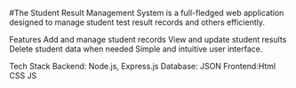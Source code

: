 #The Student Result Management System is a full-fledged web application designed to manage student test result records and others efficiently. 

Features
Add and manage student records
View and update student results
Delete student data when needed
Simple and intuitive user interface.

Tech Stack
Backend: Node.js, Express.js
Database: JSON
Frontend:Html CSS JS
